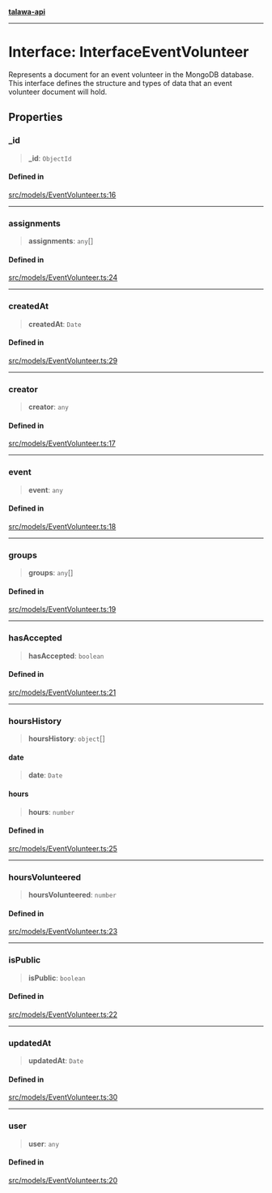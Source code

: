 [**talawa-api**](../../../README.md)

***

# Interface: InterfaceEventVolunteer

Represents a document for an event volunteer in the MongoDB database.
This interface defines the structure and types of data that an event volunteer document will hold.

## Properties

### \_id

> **\_id**: `ObjectId`

#### Defined in

[src/models/EventVolunteer.ts:16](https://github.com/Suyash878/talawa-api/blob/b5a9d8b4a1ea678a3d6f5b710b3721f91a3052fc/src/models/EventVolunteer.ts#L16)

***

### assignments

> **assignments**: `any`[]

#### Defined in

[src/models/EventVolunteer.ts:24](https://github.com/Suyash878/talawa-api/blob/b5a9d8b4a1ea678a3d6f5b710b3721f91a3052fc/src/models/EventVolunteer.ts#L24)

***

### createdAt

> **createdAt**: `Date`

#### Defined in

[src/models/EventVolunteer.ts:29](https://github.com/Suyash878/talawa-api/blob/b5a9d8b4a1ea678a3d6f5b710b3721f91a3052fc/src/models/EventVolunteer.ts#L29)

***

### creator

> **creator**: `any`

#### Defined in

[src/models/EventVolunteer.ts:17](https://github.com/Suyash878/talawa-api/blob/b5a9d8b4a1ea678a3d6f5b710b3721f91a3052fc/src/models/EventVolunteer.ts#L17)

***

### event

> **event**: `any`

#### Defined in

[src/models/EventVolunteer.ts:18](https://github.com/Suyash878/talawa-api/blob/b5a9d8b4a1ea678a3d6f5b710b3721f91a3052fc/src/models/EventVolunteer.ts#L18)

***

### groups

> **groups**: `any`[]

#### Defined in

[src/models/EventVolunteer.ts:19](https://github.com/Suyash878/talawa-api/blob/b5a9d8b4a1ea678a3d6f5b710b3721f91a3052fc/src/models/EventVolunteer.ts#L19)

***

### hasAccepted

> **hasAccepted**: `boolean`

#### Defined in

[src/models/EventVolunteer.ts:21](https://github.com/Suyash878/talawa-api/blob/b5a9d8b4a1ea678a3d6f5b710b3721f91a3052fc/src/models/EventVolunteer.ts#L21)

***

### hoursHistory

> **hoursHistory**: `object`[]

#### date

> **date**: `Date`

#### hours

> **hours**: `number`

#### Defined in

[src/models/EventVolunteer.ts:25](https://github.com/Suyash878/talawa-api/blob/b5a9d8b4a1ea678a3d6f5b710b3721f91a3052fc/src/models/EventVolunteer.ts#L25)

***

### hoursVolunteered

> **hoursVolunteered**: `number`

#### Defined in

[src/models/EventVolunteer.ts:23](https://github.com/Suyash878/talawa-api/blob/b5a9d8b4a1ea678a3d6f5b710b3721f91a3052fc/src/models/EventVolunteer.ts#L23)

***

### isPublic

> **isPublic**: `boolean`

#### Defined in

[src/models/EventVolunteer.ts:22](https://github.com/Suyash878/talawa-api/blob/b5a9d8b4a1ea678a3d6f5b710b3721f91a3052fc/src/models/EventVolunteer.ts#L22)

***

### updatedAt

> **updatedAt**: `Date`

#### Defined in

[src/models/EventVolunteer.ts:30](https://github.com/Suyash878/talawa-api/blob/b5a9d8b4a1ea678a3d6f5b710b3721f91a3052fc/src/models/EventVolunteer.ts#L30)

***

### user

> **user**: `any`

#### Defined in

[src/models/EventVolunteer.ts:20](https://github.com/Suyash878/talawa-api/blob/b5a9d8b4a1ea678a3d6f5b710b3721f91a3052fc/src/models/EventVolunteer.ts#L20)
